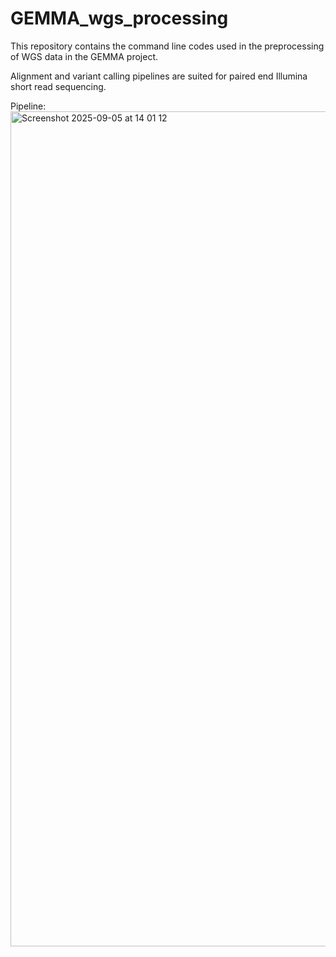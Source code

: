 # GEMMA_wgs_processing

This repository contains the command line codes used in the preprocessing of WGS data in the GEMMA project. 

Alignment and variant calling pipelines are suited for paired end Illumina short 
read sequencing.

Pipeline:
<img width="1178" height="1336" alt="Screenshot 2025-09-05 at 14 01 12" src="https://github.com/user-attachments/assets/19358aed-ec78-47da-8026-2d31a2155ea8" />


